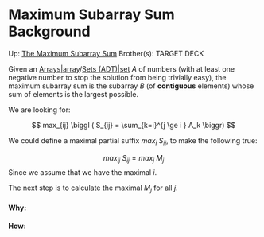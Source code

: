 # Maximum Subarray Sum Background

Up: [The Maximum Subarray Sum](the_maximum_subarray_sum)
Brother(s):
TARGET DECK

Given an [Arrays|array](arrays|array)/[Sets (ADT)|set](sets_(adt)|set) $A$ of numbers (with at least one negative number to stop the solution from being trivially easy), the maximum subarray sum is the subarray $B$ (of **contiguous** elements) whose sum of elements is the largest possible.

We are looking for:

$$ max_{ij} \biggl ( S_{ij} = \sum_{k=i}^{j \ge i } A_k \biggr) $$


We could define a maximal partial suffix $max_i\ S_{ij}$, to make the following true:

$$ max_{ij}\ S_{ij} = max_j\ M_j $$
Since we assume that we have the maximal $i$.

The next step is to calculate the maximal $M_j$ for all $j$.





























#### Why:
#### How:










